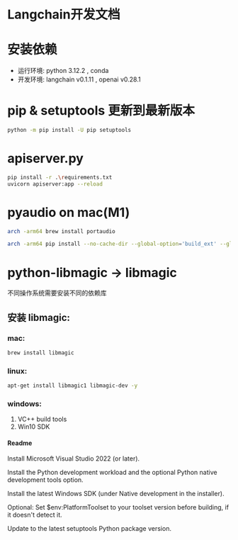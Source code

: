 # Langchain开发文档
# 安装依赖
* 运行环境: python 3.12.2 , conda
* 开发环境: langchain v0.1.11 , openai v0.28.1

# pip & setuptools 更新到最新版本
```sh
python -m pip install -U pip setuptools
```


# apiserver.py 
```sh
pip install -r .\requirements.txt
uvicorn apiserver:app --reload
```


# pyaudio on mac(M1)
```sh
arch -arm64 brew install portaudio

arch -arm64 pip install --no-cache-dir --global-option='build_ext' --global-option='-I/opt/homebrew/include' --global-option='-L/opt/homebrew/lib' pyaudio==0.2.11
```






# python-libmagic -> libmagic
不同操作系统需要安装不同的依赖库
## 安装 libmagic:
### mac:
```sh
brew install libmagic
```
### linux:
```sh
apt-get install libmagic1 libmagic-dev -y
```
### windows:
1. VC++ build tools
2. Win10 SDK

#### Readme
Install Microsoft Visual Studio 2022 (or later).

Install the Python development workload and the optional Python native development tools option.

Install the latest Windows SDK (under Native development in the installer).

Optional: Set $env:PlatformToolset to your toolset version before building, if it doesn't detect it.

Update to the latest setuptools Python package version.